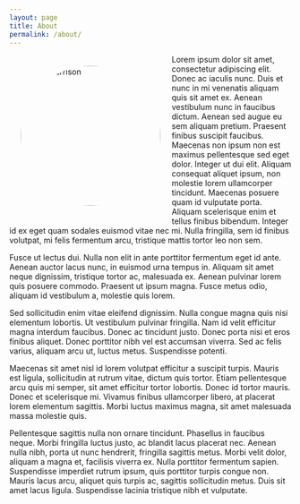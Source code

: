 ```yaml
---
layout: page
title: About
permalink: /about/
---
```


<img src="{{ site.baseurl }}/images/MattHarrison.jpg" height="250" width="250" align="top" title="Matt Harrison" alt="Matt Harrison" style="border-radius: 50%; float: left;padding-right: 20px; padding-left: 20px; padding-top: 20px; padding-bottom: 20px;" />Lorem ipsum dolor sit amet, consectetur adipiscing elit. Donec ac iaculis nunc. Duis et nunc in mi venenatis aliquam quis sit amet ex. Aenean vestibulum nunc in faucibus dictum. Aenean sed augue eu sem aliquam pretium. Praesent finibus suscipit faucibus. Maecenas non ipsum non est maximus pellentesque sed eget dolor. Integer ut dui elit. Aliquam consequat aliquet ipsum, non molestie lorem ullamcorper tincidunt. Maecenas posuere quam id vulputate porta. Aliquam scelerisque enim et tellus finibus bibendum. Integer id ex eget quam sodales euismod vitae nec mi. Nulla fringilla, sem id finibus volutpat, mi felis fermentum arcu, tristique mattis tortor leo non sem.

Fusce ut lectus dui. Nulla non elit in ante porttitor fermentum eget id ante. Aenean auctor lacus nunc, in euismod urna tempus in. Aliquam sit amet neque dignissim, tristique tortor ac, malesuada ex. Aenean pulvinar lorem quis posuere commodo. Praesent ut ipsum magna. Fusce metus odio, aliquam id vestibulum a, molestie quis lorem.

Sed sollicitudin enim vitae eleifend dignissim. Nulla congue magna quis nisi elementum lobortis. Ut vestibulum pulvinar fringilla. Nam id velit efficitur magna interdum faucibus. Donec ac tincidunt justo. Donec porta nisi et eros finibus aliquet. Donec porttitor nibh vel est accumsan viverra. Sed ac felis varius, aliquam arcu ut, luctus metus. Suspendisse potenti.

Maecenas sit amet nisl id lorem volutpat efficitur a suscipit turpis. Mauris est ligula, sollicitudin at rutrum vitae, dictum quis tortor. Etiam pellentesque arcu quis mi semper, sit amet efficitur tortor lobortis. Donec id tortor mauris. Donec et scelerisque mi. Vivamus finibus ullamcorper libero, at placerat lorem elementum sagittis. Morbi luctus maximus magna, sit amet malesuada massa molestie quis.

Pellentesque sagittis nulla non ornare tincidunt. Phasellus in faucibus neque. Morbi fringilla luctus justo, ac blandit lacus placerat nec. Aenean nulla nibh, porta ut nunc hendrerit, fringilla sagittis metus. Morbi velit dolor, aliquam a magna et, facilisis viverra ex. Nulla porttitor fermentum sapien. Suspendisse imperdiet rutrum ipsum, quis porttitor turpis congue non. Mauris lacus arcu, aliquet quis turpis ac, sagittis sollicitudin metus. Duis sit amet lacus ligula. Suspendisse lacinia tristique nibh et vulputate.
